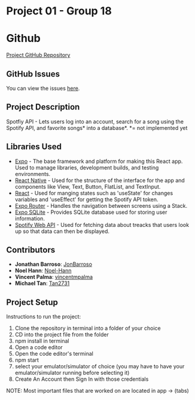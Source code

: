 # Project 01 - Group 18

# Github
[Project GitHub Repository](https://github.com/Noel-Hann/Software_Engineering_project1) 

## GitHub Issues
You can view the issues [here](https://github.com/Noel-Hann/Software_Engineering_project1/issues).

## Project Description
Spotfiy API - Lets users log into an account, search for a song using the Spotify API, and favorite songs* into a database*.
*= not implemented yet											  

## Libraries Used
- [Expo](https://expo.dev/) - The base framework and platform for making this React app. Used to manage libraries, development builds, and testing environments.
- [React Native](https://reactnative.dev/) - Used for the structure of the interface for the app and components like View, Text, Button, FlatList, and TextInput.
- [React](https://react.dev/) - Used for manging states such as 'useState' for changes variables and 'useEffect' for getting the Spotify API token.
- [Expo Router](https://expo.github.io/router/docs) - Handles the navigation between screens using a Stack.
- [Expo SQLite](https://docs.expo.dev/versions/latest/sdk/sqlite/) - Provides SQLite database used for storing user information.
- [Spotify Web API](https://developer.spotify.com/documentation/web-api/) - Used for fetching data about treacks that users look up so that data can then be displayed.

## Contributors
- **Jonathan Barroso**: [JonBarroso](https://github.com/JonBarroso)
- **Noel Hann**: [Noel-Hann](https://github.com/Noel-Hann)
- **Vincent Palma**: [vincentmpalma](https://github.com/vincentmpalma)
- **Michael Tan**: [Tan2731](https://github.com/Tan2731)

## Project Setup
Instructions to run the project:

1. Clone the repository in terminal into a folder of your choice
2. CD into the project file from the folder
3. npm install in terminal
4. Open a code editor
5. Open the code editor's terminal
6. npm start
7. select your emulator/simulator of choice (you may have to have your emulator/simulator running before selecting it)
8. Create An Account then Sign In with those credentials

NOTE: Most important files that are worked on are located in app -> (tabs)

